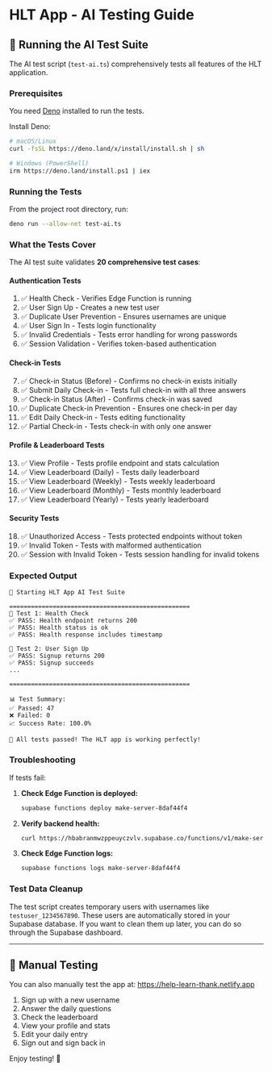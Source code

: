 # HLT App - AI Testing Guide

## 🧪 Running the AI Test Suite

The AI test script (`test-ai.ts`) comprehensively tests all features of the HLT application.

### Prerequisites

You need [Deno](https://deno.land/) installed to run the tests.

Install Deno:
```bash
# macOS/Linux
curl -fsSL https://deno.land/x/install/install.sh | sh

# Windows (PowerShell)
irm https://deno.land/install.ps1 | iex
```

### Running the Tests

From the project root directory, run:

```bash
deno run --allow-net test-ai.ts
```

### What the Tests Cover

The AI test suite validates **20 comprehensive test cases**:

#### Authentication Tests
1. ✅ Health Check - Verifies Edge Function is running
2. ✅ User Sign Up - Creates a new test user
3. ✅ Duplicate User Prevention - Ensures usernames are unique
4. ✅ User Sign In - Tests login functionality
5. ✅ Invalid Credentials - Tests error handling for wrong passwords
6. ✅ Session Validation - Verifies token-based authentication

#### Check-in Tests
7. ✅ Check-in Status (Before) - Confirms no check-in exists initially
8. ✅ Submit Daily Check-in - Tests full check-in with all three answers
9. ✅ Check-in Status (After) - Confirms check-in was saved
10. ✅ Duplicate Check-in Prevention - Ensures one check-in per day
11. ✅ Edit Daily Check-in - Tests editing functionality
12. ✅ Partial Check-in - Tests check-in with only one answer

#### Profile & Leaderboard Tests
13. ✅ View Profile - Tests profile endpoint and stats calculation
14. ✅ View Leaderboard (Daily) - Tests daily leaderboard
15. ✅ View Leaderboard (Weekly) - Tests weekly leaderboard
16. ✅ View Leaderboard (Monthly) - Tests monthly leaderboard
17. ✅ View Leaderboard (Yearly) - Tests yearly leaderboard

#### Security Tests
18. ✅ Unauthorized Access - Tests protected endpoints without token
19. ✅ Invalid Token - Tests with malformed authentication
20. ✅ Session with Invalid Token - Tests session handling for invalid tokens

### Expected Output

```
🚀 Starting HLT App AI Test Suite

==================================================
🧪 Test 1: Health Check
✅ PASS: Health endpoint returns 200
✅ PASS: Health status is ok
✅ PASS: Health response includes timestamp

🧪 Test 2: User Sign Up
✅ PASS: Signup returns 200
✅ PASS: Signup succeeds
...

==================================================

📊 Test Summary:
✅ Passed: 47
❌ Failed: 0
📈 Success Rate: 100.0%

🎉 All tests passed! The HLT app is working perfectly!
```

### Troubleshooting

If tests fail:

1. **Check Edge Function is deployed:**
   ```bash
   supabase functions deploy make-server-8daf44f4
   ```

2. **Verify backend health:**
   ```bash
   curl https://hbabranmwzppeuyczvlv.supabase.co/functions/v1/make-server-8daf44f4/health
   ```

3. **Check Edge Function logs:**
   ```bash
   supabase functions logs make-server-8daf44f4
   ```

### Test Data Cleanup

The test script creates temporary users with usernames like `testuser_1234567890`. These users are automatically stored in your Supabase database. If you want to clean them up later, you can do so through the Supabase dashboard.

---

## 🚀 Manual Testing

You can also manually test the app at: https://help-learn-thank.netlify.app

1. Sign up with a new username
2. Answer the daily questions
3. Check the leaderboard
4. View your profile and stats
5. Edit your daily entry
6. Sign out and sign back in

Enjoy testing! 🎉
